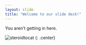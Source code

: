 ```yaml
---
layout: slide
title: "Welcome to our slide deck!"
---
```


You aren't getting in here.

![steroidtocat](https://octodex.github.com/images/steroidtocat.png)
{: .center}
